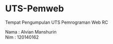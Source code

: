 # UTS-Pemweb

Tempat Pengumpulan UTS Pemrograman Web RC

Nama  : Alvian Manshurin <br>
Nim   : 120140162
